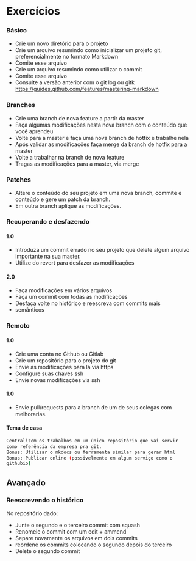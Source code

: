 Exercícios
==========


### Básico 
<!--{{{-->
<!--{{{-->
- Crie um novo diretório para o projeto
- Crie um arquivo resumindo como inicializar um projeto git, preferencialmente no formato Markdown
- Comite esse arquivo
- Crie um arquivo resumindo como utilizar o commit
- Comite esse arquivo
- Consulte a versão anterior com o git log ou gitk
https://guides.github.com/features/mastering-markdown
<!--}}} -->

### Branches
<!-- {{{ -->

- Crie uma branch de nova feature a partir da master
- Faça algumas modificações nesta nova branch com o conteúdo que você aprendeu
- Volte para a master e faça uma nova branch de hotfix e trabalhe nela
- Após validar as modificações faça merge da branch de hotfix para a master
- Volte a trabalhar na branch de nova feature
- Tragas as modificações para a master, via merge

<!-- }}} -->

### Patches
<!-- {{{ -->
- Altere o conteúdo do seu projeto em uma nova branch, commite e
conteúdo e gere um patch da branch.
- Em outra branch aplique as modificações.
<!-- }}} -->

### Recuperando e desfazendo

#### 1.0
<!-- {{{ -->
- Introduza um commit errado no seu projeto que delete algum
arquivo importante na sua master.
- Utilize do revert para desfazer as modificações
<!-- }}} -->

#### 2.0
<!-- {{{ -->
- Faça modificações em vários arquivos
- Faça um commit com todas as modificações
- Desfaça volte no histórico e reescreva com commits mais
- semânticos
<!-- }}} -->


### Remoto

#### 1.0
<!-- {{{ -->
- Crie uma conta no Github ou Gitlab
- Crie um repositório para o projeto do git
- Envie as modificações para lá via https
- Configure suas chaves ssh
- Envie novas modificações via ssh

<!-- }}} -->

#### 1.0
<!-- {{{ -->
- Envie pull/requests para a branch de um de seus colegas com
melhorarias.
<!-- }}} -->

#### Tema de casa

<!-- {{{ -->

```sh
Centralizem os trabalhos em um único repositório que vai servir
como referência da empresa pra git.
Bonus: Utilizar o mkdocs ou ferramenta similar para gerar html
Bonus: Publicar online (possivelmente em algum serviço como o
githubio)

```

<!-- }}} -->

<!--}}}-->

Avançado
--------

### Reescrevendo o histórico

No repositório dado:

- Junte o segundo e o terceiro commit com squash
- Renomeie o commit com um edit + ammend
- Separe novamente os arquivos em dois commits
- reordene os commits colocando o segundo depois do terceiro
- Delete o segundo commit
